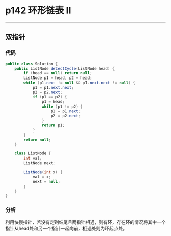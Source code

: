 # p142 环形链表 II
---

## 双指针

### 代码

```java
public class Solution {
    public ListNode detectCycle(ListNode head) {
        if (head == null) return null;
        ListNode p1 = head, p2 = head;
        while (p1.next != null && p1.next.next != null) {
            p1 = p1.next.next;
            p2 = p2.next;
            if (p1 == p2) {
                p1 = head;
                while (p1 != p2) {
                    p1 = p1.next;
                    p2 = p2.next;
                }
                return p1;
            }
        }
        return null;
    }

    class ListNode {
        int val;
        ListNode next;

        ListNode(int x) {
            val = x;
            next = null;
        }
    }
}
```

### 分析

利用快慢指针，若没有走到结尾且两指针相遇，则有环，存在环的情况将其中一个指针从head处和另一个指针一起向前，相遇处则为环起点处。
